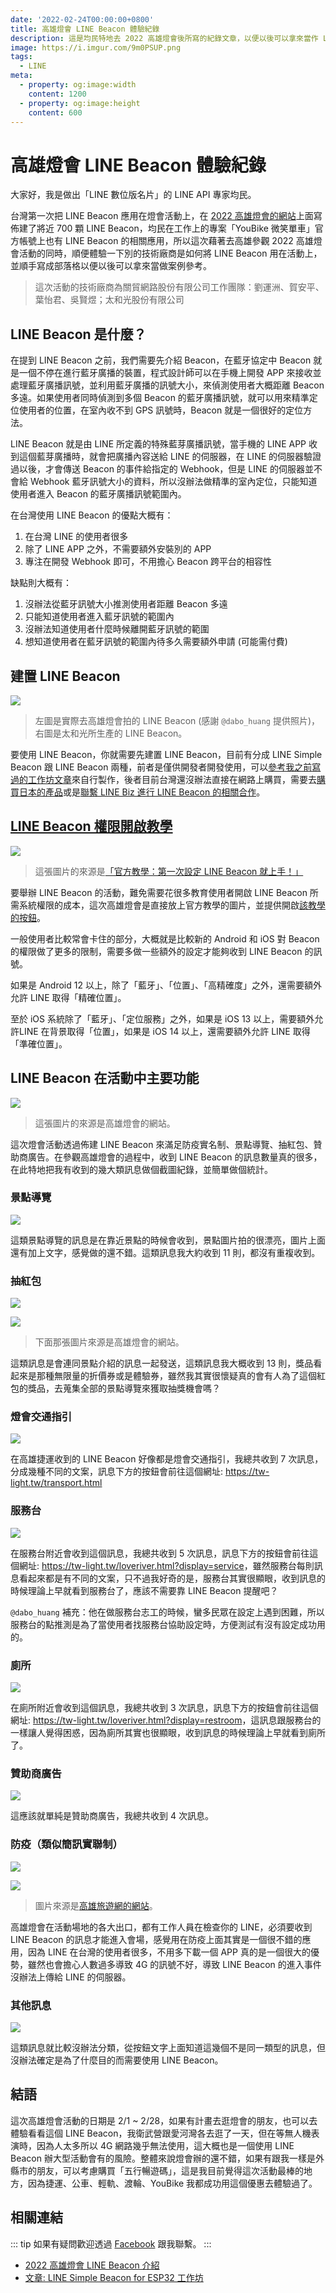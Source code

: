 ```yaml
---
date: '2022-02-24T00:00:00+0800'
title: 高雄燈會 LINE Beacon 體驗紀錄
description: 這是均民特地去 2022 高雄燈會後所寫的紀錄文章，以便以後可以拿來當作 LINE Beacon 的參考案例。
image: https://i.imgur.com/9m0PSUP.png
tags:
  - LINE
meta:
  - property: og:image:width
    content: 1200
  - property: og:image:height
    content: 600
---
```


# 高雄燈會 LINE Beacon 體驗紀錄

大家好，我是做出「LINE 數位版名片」的 LINE API 專家均民。

台灣第一次把 LINE Beacon 應用在燈會活動上，在 [2022 高雄燈會的網站](https://tw-light.tw/line-beacon.html)上面寫佈建了將近 700 顆 LINE Beacon，均民在工作上的專案「YouBike 微笑單車」官方帳號上也有 LINE Beacon 的相關應用，所以這次藉著去高雄參觀 2022 高雄燈會活動的同時，順便體驗一下別的技術廠商是如何將 LINE Beacon 用在活動上，並順手寫成部落格以便以後可以拿來當做案例參考。

> 這次活動的技術廠商為關貿網路股份有限公司工作團隊：劉運洲、賀安平、葉怡君、吳賢煜；太和光股份有限公司

## LINE Beacon 是什麼？

在提到 LINE Beacon 之前，我們需要先介紹 Beacon，在藍牙協定中 Beacon 就是一個不停在進行藍牙廣播的裝置，程式設計師可以在手機上開發 APP 來接收並處理藍牙廣播訊號，並利用藍牙廣播的訊號大小，來偵測使用者大概距離 Beacon 多遠。如果使用者同時偵測到多個 Beacon 的藍牙廣播訊號，就可以用來精準定位使用者的位置，在室內收不到 GPS 訊號時，Beacon 就是一個很好的定位方法。

LINE Beacon 就是由 LINE 所定義的特殊藍芽廣播訊號，當手機的 LINE APP 收到這個藍芽廣播時，就會把廣播內容送給 LINE 的伺服器，在 LINE 的伺服器驗證過以後，才會傳送 Beacon 的事件給指定的 Webhook，但是 LINE 的伺服器並不會給 Webhook 藍牙訊號大小的資料，所以沒辦法做精準的室內定位，只能知道使用者進入 Beacon 的藍牙廣播訊號範圍內。

在台灣使用 LINE Beacon 的優點大概有：

1. 在台灣 LINE 的使用者很多
2. 除了 LINE APP 之外，不需要額外安裝別的 APP
3. 專注在開發 Webhook 即可，不用擔心 Beacon 跨平台的相容性

缺點則大概有：

1. 沒辦法從藍牙訊號大小推測使用者距離 Beacon 多遠
2. 只能知道使用者進入藍牙訊號的範圍內
3. 沒辦法知道使用者什麼時候離開藍牙訊號的範圍
4. 想知道使用者在藍牙訊號的範圍內待多久需要額外申請 (可能需付費)

## 建置 LINE Beacon

![](https://i.imgur.com/XLo45E1.png)

> 左圖是實際去高雄燈會拍的 LINE Beacon (感謝 `@dabo_huang` 提供照片)，右圖是太和光所生產的 LINE Beacon。

要使用 LINE Beacon，你就需要先建置 LINE Beacon，目前有分成 LINE Simple Beacon 跟 LINE Beacon 兩種，前者是僅供開發者開發使用，可以[參考我之前寫過的工作坊文章](https://taichunmin.idv.tw/blog/2020-07-13-line-simple-beacon-workshop.html)來自行製作，後者目前台灣還沒辦法直接在網路上購買，需要去[購買日本的產品](https://beacon.theshop.jp/items/6617930)或是[聯繫 LINE Biz 進行 LINE Beacon 的相關合作](https://tw.linebiz.com/service/account-solutions/line-beacon/)。

## [LINE Beacon 權限開啟教學](https://tw-light.tw/line-beacon.html)

![](https://i.imgur.com/F4dXocj.png)

> 這張圖片的來源是[「官方教學：第一次設定 LINE Beacon 就上手！」](https://official-blog-tw.line.me/archives/84312676.html)

要舉辦 LINE Beacon 的活動，難免需要花很多教育使用者開啟 LINE Beacon 所需系統權限的成本，這次高雄燈會是直接放上官方教學的圖片，並提供開啟[該教學的按鈕](https://official-blog-tw.line.me/archives/84312676.html)。

一般使用者比較常會卡住的部分，大概就是比較新的 Android 和 iOS 對 Beacon 的權限做了更多的限制，需要多做一些額外的設定才能夠收到 LINE Beacon 的訊號。

如果是 Android 12 以上，除了「藍牙」、「位置」、「高精確度」之外，還需要額外允許 LINE 取得「精確位置」。

至於 iOS 系統除了「藍牙」、「定位服務」之外，如果是 iOS 13 以上，需要額外允許LINE 在背景取得「位置」，如果是 iOS 14 以上，還需要額外允許 LINE 取得「準確位置」。

## LINE Beacon 在活動中主要功能

![](https://i.imgur.com/JHekDrT.png)

> 這張圖片的來源是高雄燈會的網站。

這次燈會活動透過佈建 LINE Beacon 來滿足防疫實名制、景點導覽、抽紅包、贊助商廣告。在參觀高雄燈會的過程中，收到 LINE Beacon 的訊息數量真的很多，在此特地把我有收到的幾大類訊息做個截圖紀錄，並簡單做個統計。

### 景點導覽

![](https://i.imgur.com/gBUAbPC.jpg)

這類景點導覽的訊息是在靠近景點的時候會收到，景點圖片拍的很漂亮，圖片上面還有加上文字，感覺做的還不錯。這類訊息我大約收到 11 則，都沒有重複收到。

### 抽紅包

![](https://i.imgur.com/WWbGtCS.png)

![](https://i.imgur.com/f4zm0iD.png)

> 下面那張圖片來源是高雄燈會的網站。

這類訊息是會連同景點介紹的訊息一起發送，這類訊息我大概收到 13 則，獎品看起來是那種無限量的折價券或是體驗券，雖然我其實很懷疑真的會有人為了這個紅包的獎品，去蒐集全部的景點導覽來獲取抽獎機會嗎？

### 燈會交通指引

![](https://i.imgur.com/ElbKm5d.png)

在高雄捷運收到的 LINE Beacon 好像都是燈會交通指引，我總共收到 7 次訊息，分成幾種不同的文案，訊息下方的按鈕會前往這個網址: <https://tw-light.tw/transport.html>

### 服務台

![](https://i.imgur.com/2wcUQ5x.png)

在服務台附近會收到這個訊息，我總共收到 5 次訊息，訊息下方的按鈕會前往這個網址: <https://tw-light.tw/loveriver.html?display=service>，雖然服務台每則訊息看起來都是有不同的文案，只不過我好奇的是，服務台其實很顯眼，收到訊息的時候理論上早就看到服務台了，應該不需要靠 LINE Beacon 提醒吧？

`@dabo_huang` 補充：他在做服務台志工的時候，蠻多民眾在設定上遇到困難，所以服務台的點推測是為了當使用者找服務台協助設定時，方便測試有沒有設定成功用的。

### 廁所

![](https://i.imgur.com/GT9JfwX.png)

在廁所附近會收到這個訊息，我總共收到 3 次訊息，訊息下方的按鈕會前往這個網址: <https://tw-light.tw/loveriver.html?display=restroom>，這訊息跟服務台的一樣讓人覺得困惑，因為廁所其實也很顯眼，收到訊息的時候理論上早就看到廁所了。

### 贊助商廣告

![](https://i.imgur.com/60Vfucb.png)

這應該就單純是贊助商廣告，我總共收到 4 次訊息。

### 防疫（類似簡訊實聯制）

![](https://i.imgur.com/gfCEvCK.jpg)

![](https://i.imgur.com/VI3Qw75.png)

> 圖片來源是[高雄旅遊網的網站](https://khh.travel/zh-tw/event/news/4292)。

高雄燈會在活動場地的各大出口，都有工作人員在檢查你的 LINE，必須要收到 LINE Beacon 的訊息才能進入會場，感覺用在防疫上面其實是一個很不錯的應用，因為 LINE 在台灣的使用者很多，不用多下載一個 APP 真的是一個很大的優勢，雖然也會擔心人數過多導致 4G 的訊號不好，導致 LINE Beacon 的進入事件沒辦法上傳給 LINE 的伺服器。

### 其他訊息

![](https://i.imgur.com/Z6Q2uqL.png)

這類訊息就比較沒辦法分類，從按鈕文字上面知道這幾個不是同一類型的訊息，但沒辦法確定是為了什麼目的而需要使用 LINE Beacon。

## 結語

這次高雄燈會活動的日期是 2/1 ~ 2/28，如果有計畫去逛燈會的朋友，也可以去體驗看看這個 LINE Beacon，我衛武營跟愛河灣各去逛了一天，但在等無人機表演時，因為人太多所以 4G 網路幾乎無法使用，這大概也是一個使用 LINE Beacon 辦大型活動會有的風險。整體來說燈會辦的還不錯，如果有跟我一樣是外縣市的朋友，可以考慮購買「五行暢遊碼」，這是我目前覺得這次活動最棒的地方，因為捷運、公車、輕軌、渡輪、YouBike 我都成功用這個優惠去體驗過了。

## 相關連結

::: tip
如果有疑問歡迎透過 [Facebook](https://www.facebook.com/taichunmin) 跟我聯繫。
:::

* [2022 高雄燈會 LINE Beacon 介紹](https://tw-light.tw/line-beacon.html)
* [文章: LINE Simple Beacon for ESP32 工作坊](https://taichunmin.idv.tw/blog/2020-07-13-line-simple-beacon-workshop.html)
